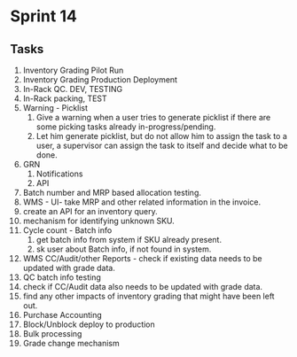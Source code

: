 # Sprint 14
## Tasks
1. Inventory Grading Pilot Run
2. Inventory Grading Production Deployment
3. In-Rack QC. DEV, TESTING
4. In-Rack packing, TEST
5. Warning - Picklist
	1. Give a warning when a user tries to generate picklist if there are some picking tasks already in-progress/pending. 
	2. Let him generate picklist, but do not allow him to assign the task to a user, a supervisor can assign the task to itself and decide what to be done.
6. GRN
	1. Notifications
	2. API
7. Batch number and MRP based allocation testing.
8. WMS - UI- take MRP and other related information in the invoice.
9. create an API for an inventory query.
10. mechanism for identifying unknown SKU.
11. Cycle count - Batch info
	1. get batch info from system if SKU already present.
	2. sk user about Batch info, if not found in system.
12. WMS CC/Audit/other  Reports - check if existing data needs to be updated with grade data.
13. QC batch info testing
14. check if CC/Audit data also needs to be updated with grade data.
15. find any other impacts of inventory grading that might have been left out.
16. Purchase Accounting
17. Block/Unblock deploy to production
18. Bulk processing
19. Grade change mechanism
 

<!--stackedit_data:
eyJoaXN0b3J5IjpbLTUyNTg0NTgyOSwtNzY5MzIzNDYwLC0yMD
g4NzQ2NjEyXX0=
-->